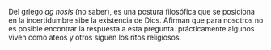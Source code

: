 Del griego *ag nosis* (no saber), es una postura filosófica que se posiciona en la incertidumbre sibe la existencia de Dios. Afirman que para nosotros no es posible encontrar la respuesta a esta pregunta.
prácticamente algunos viven como ateos y otros siguen los ritos religiosos.
